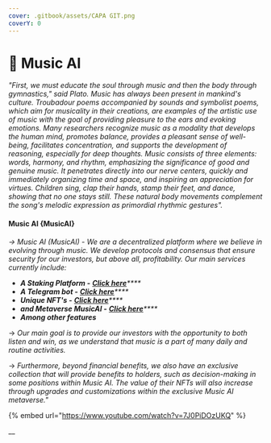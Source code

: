 ```yaml
---
cover: .gitbook/assets/CAPA GIT.png
coverY: 0
---
```


# 🎵 Music AI

_"First, we must educate the soul through music and then the body through gymnastics," said Plato. Music has always been present in mankind's culture. Troubadour poems accompanied by sounds and symbolist poems, which aim for musicality in their creations, are examples of the artistic use of music with the goal of providing pleasure to the ears and evoking emotions. Many researchers recognize music as a modality that develops the human mind, promotes balance, provides a pleasant sense of well-being, facilitates concentration, and supports the development of reasoning, especially for deep thoughts. Music consists of three elements: words, harmony, and rhythm, emphasizing the significance of good and genuine music. It penetrates directly into our nerve centers, quickly and immediately organizing time and space, and inspiring an appreciation for virtues. Children sing, clap their hands, stamp their feet, and dance, showing that no one stays still. These natural body movements complement the song's melodic expression as primordial rhythmic gestures"._

#### Music AI {MusicAI}&#x20;

_-> Music AI (MusicAI) - We are a decentralized platform where we believe in evolving through music. We develop protocols and consensus that ensure security for our investors, but above all, profitability. Our main services currently include:_

* _**A Staking Platform -**_ [_**Click here**_](features/staking.md)_****_
* _**A Telegram bot -**_ [_**Click here**_](features/artificial-intelligence-ai.md)_****_
* _**Unique NFT's -**_ [_**Click here**_](group-1/nfts-concept.md)_****_
* _**and Metaverse MusicAI -**_ [_**Click here**_](features/metaverse.md)_****_
* _**Among other features**_

\-> _Our main goal is to provide our investors with the opportunity to both listen and win, as we understand that music is a part of many daily and routine activities._

\-> _Furthermore, beyond financial benefits, we also have an exclusive collection that will provide benefits to holders, such as decision-making in some positions within Music AI. The value of their NFTs will also increase through upgrades and customizations within the exclusive Music AI metaverse."_

{% embed url="https://www.youtube.com/watch?v=7J0PiDOzUKQ" %}

__
